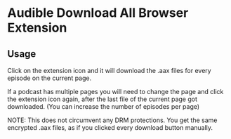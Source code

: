 # Audible Download All Browser Extension

## Usage
Click on the extension icon and it will download the .aax files for every episode on the current page.

If a podcast has multiple pages you will need to change the page and click the extension icon again, after the last file of the current page got downloaded.
(You can increase the number of episodes per page)

NOTE: This does not circumvent any DRM protections. You get the same encrypted .aax files, as if you clicked every download button manually.
